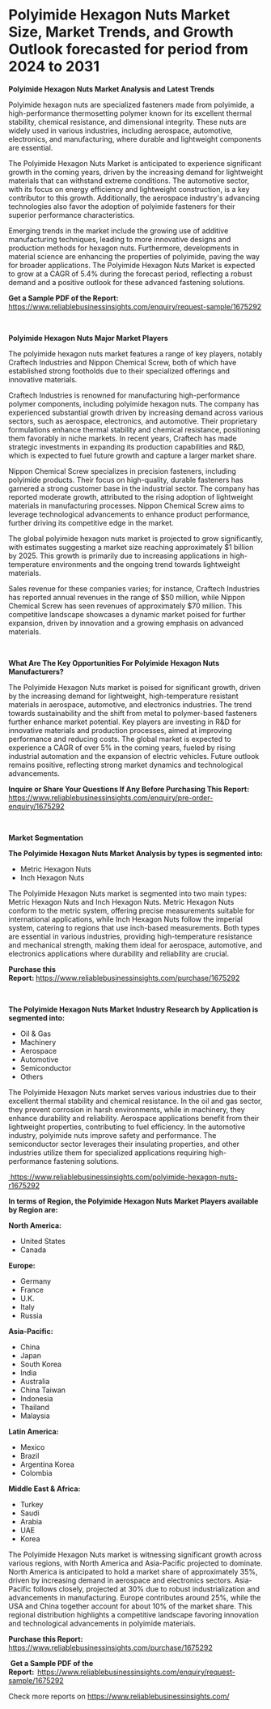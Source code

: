 <p><h1>Polyimide Hexagon Nuts Market Size, Market Trends, and Growth Outlook forecasted for period from 2024 to 2031</h1></p><p><strong>Polyimide Hexagon Nuts Market Analysis and Latest Trends</strong></p>
<p><p>Polyimide hexagon nuts are specialized fasteners made from polyimide, a high-performance thermosetting polymer known for its excellent thermal stability, chemical resistance, and dimensional integrity. These nuts are widely used in various industries, including aerospace, automotive, electronics, and manufacturing, where durable and lightweight components are essential.</p><p>The Polyimide Hexagon Nuts Market is anticipated to experience significant growth in the coming years, driven by the increasing demand for lightweight materials that can withstand extreme conditions. The automotive sector, with its focus on energy efficiency and lightweight construction, is a key contributor to this growth. Additionally, the aerospace industry's advancing technologies also favor the adoption of polyimide fasteners for their superior performance characteristics.</p><p>Emerging trends in the market include the growing use of additive manufacturing techniques, leading to more innovative designs and production methods for hexagon nuts. Furthermore, developments in material science are enhancing the properties of polyimide, paving the way for broader applications. The Polyimide Hexagon Nuts Market is expected to grow at a CAGR of 5.4% during the forecast period, reflecting a robust demand and a positive outlook for these advanced fastening solutions.</p></p>
<p><strong>Get a Sample PDF of the Report:&nbsp;</strong> <a href="https://www.reliablebusinessinsights.com/enquiry/request-sample/1675292?utm_campaign=101&utm_medium=2&utm_source=Github&utm_content=ia&utm_term=28122024&utm_id=polyimide-hexagon-nuts">https://www.reliablebusinessinsights.com/enquiry/request-sample/1675292</a></p>
<p>&nbsp;</p>
<p><strong>Polyimide Hexagon Nuts Major Market Players</strong></p>
<p><p>The polyimide hexagon nuts market features a range of key players, notably Craftech Industries and Nippon Chemical Screw, both of which have established strong footholds due to their specialized offerings and innovative materials.</p><p>Craftech Industries is renowned for manufacturing high-performance polymer components, including polyimide hexagon nuts. The company has experienced substantial growth driven by increasing demand across various sectors, such as aerospace, electronics, and automotive. Their proprietary formulations enhance thermal stability and chemical resistance, positioning them favorably in niche markets. In recent years, Craftech has made strategic investments in expanding its production capabilities and R&D, which is expected to fuel future growth and capture a larger market share.</p><p>Nippon Chemical Screw specializes in precision fasteners, including polyimide products. Their focus on high-quality, durable fasteners has garnered a strong customer base in the industrial sector. The company has reported moderate growth, attributed to the rising adoption of lightweight materials in manufacturing processes. Nippon Chemical Screw aims to leverage technological advancements to enhance product performance, further driving its competitive edge in the market. </p><p>The global polyimide hexagon nuts market is projected to grow significantly, with estimates suggesting a market size reaching approximately $1 billion by 2025. This growth is primarily due to increasing applications in high-temperature environments and the ongoing trend towards lightweight materials.</p><p>Sales revenue for these companies varies; for instance, Craftech Industries has reported annual revenues in the range of $50 million, while Nippon Chemical Screw has seen revenues of approximately $70 million. This competitive landscape showcases a dynamic market poised for further expansion, driven by innovation and a growing emphasis on advanced materials.</p></p>
<p>&nbsp;</p>
<p><strong>What Are The Key Opportunities For Polyimide Hexagon Nuts Manufacturers?</strong></p>
<p><p>The Polyimide Hexagon Nuts market is poised for significant growth, driven by the increasing demand for lightweight, high-temperature resistant materials in aerospace, automotive, and electronics industries. The trend towards sustainability and the shift from metal to polymer-based fasteners further enhance market potential. Key players are investing in R&D for innovative materials and production processes, aimed at improving performance and reducing costs. The global market is expected to experience a CAGR of over 5% in the coming years, fueled by rising industrial automation and the expansion of electric vehicles. Future outlook remains positive, reflecting strong market dynamics and technological advancements.</p></p>
<p><strong>Inquire or Share Your Questions If Any Before Purchasing This Report:</strong> <a href="https://www.reliablebusinessinsights.com/enquiry/pre-order-enquiry/1675292?utm_campaign=101&utm_medium=2&utm_source=Github&utm_content=ia&utm_term=28122024&utm_id=polyimide-hexagon-nuts">https://www.reliablebusinessinsights.com/enquiry/pre-order-enquiry/1675292</a></p>
<p>&nbsp;</p>
<p><strong>Market Segmentation</strong></p>
<p><strong>The Polyimide Hexagon Nuts Market Analysis by types is segmented into:</strong></p>
<p><ul><li>Metric Hexagon Nuts</li><li>Inch Hexagon Nuts</li></ul></p>
<p><p>The Polyimide Hexagon Nuts market is segmented into two main types: Metric Hexagon Nuts and Inch Hexagon Nuts. Metric Hexagon Nuts conform to the metric system, offering precise measurements suitable for international applications, while Inch Hexagon Nuts follow the imperial system, catering to regions that use inch-based measurements. Both types are essential in various industries, providing high-temperature resistance and mechanical strength, making them ideal for aerospace, automotive, and electronics applications where durability and reliability are crucial.</p></p>
<p><strong>Purchase this Report:&nbsp;</strong><a href="https://www.reliablebusinessinsights.com/purchase/1675292?utm_campaign=101&utm_medium=2&utm_source=Github&utm_content=ia&utm_term=28122024&utm_id=polyimide-hexagon-nuts">https://www.reliablebusinessinsights.com/purchase/1675292</a></p>
<p>&nbsp;</p>
<p><strong>The Polyimide Hexagon Nuts Market Industry Research by Application is segmented into:</strong></p>
<p><ul><li>Oil & Gas</li><li>Machinery</li><li>Aerospace</li><li>Automotive</li><li>Semiconductor</li><li>Others</li></ul></p>
<p><p>The Polyimide Hexagon Nuts market serves various industries due to their excellent thermal stability and chemical resistance. In the oil and gas sector, they prevent corrosion in harsh environments, while in machinery, they enhance durability and reliability. Aerospace applications benefit from their lightweight properties, contributing to fuel efficiency. In the automotive industry, polyimide nuts improve safety and performance. The semiconductor sector leverages their insulating properties, and other industries utilize them for specialized applications requiring high-performance fastening solutions.</p></p>
<p><a href="https://www.reliablebusinessinsights.com/polyimide-hexagon-nuts-r1675292?utm_campaign=101&utm_medium=2&utm_source=Github&utm_content=ia&utm_term=28122024&utm_id=polyimide-hexagon-nuts">&nbsp;https://www.reliablebusinessinsights.com/polyimide-hexagon-nuts-r1675292</a></p>
<p><strong>In terms of Region, the Polyimide Hexagon Nuts Market Players available by Region are:</strong></p>
<p>
    <p> <strong> North America: </strong>
        <ul>
            <li>United States</li>
            <li>Canada</li>
        </ul>
        </p> 
    <p> <strong> Europe: </strong>
        <ul>
            <li>Germany</li>
            <li>France</li>
            <li>U.K.</li>
            <li>Italy</li>
            <li>Russia</li>
        </ul>
        </p> 
    <p> <strong> Asia-Pacific: </strong>
        <ul>
            <li>China</li>
            <li>Japan</li>
            <li>South Korea</li>
            <li>India</li>
            <li>Australia</li>
            <li>China Taiwan</li>
            <li>Indonesia</li>
            <li>Thailand</li>
            <li>Malaysia</li>
        </ul>
        </p> 
    <p> <strong> Latin America: </strong>
        <ul>
            <li>Mexico</li>
            <li>Brazil</li>
            <li>Argentina Korea</li>
            <li>Colombia</li>
        </ul>
        </p> 
    <p> <strong> Middle East & Africa: </strong>
        <ul>
            <li>Turkey</li>
            <li>Saudi</li>
            <li>Arabia</li>
            <li>UAE</li>
            <li>Korea</li>
        </ul>
    </p>
    </p>
<p><p>The Polyimide Hexagon Nuts market is witnessing significant growth across various regions, with North America and Asia-Pacific projected to dominate. North America is anticipated to hold a market share of approximately 35%, driven by increasing demand in aerospace and electronics sectors. Asia-Pacific follows closely, projected at 30% due to robust industrialization and advancements in manufacturing. Europe contributes around 25%, while the USA and China together account for about 10% of the market share. This regional distribution highlights a competitive landscape favoring innovation and technological advancements in polyimide materials.</p></p>
<p><strong>Purchase this Report: </strong><a href="https://www.reliablebusinessinsights.com/purchase/1675292?utm_campaign=101&utm_medium=2&utm_source=Github&utm_content=ia&utm_term=28122024&utm_id=polyimide-hexagon-nuts">https://www.reliablebusinessinsights.com/purchase/1675292</a></p>
<p>&nbsp;<strong>Get a Sample PDF of the Report:&nbsp;&nbsp;</strong><a href="https://www.reliablebusinessinsights.com/enquiry/request-sample/1675292?utm_campaign=101&utm_medium=2&utm_source=Github&utm_content=ia&utm_term=28122024&utm_id=polyimide-hexagon-nuts">https://www.reliablebusinessinsights.com/enquiry/request-sample/1675292</a></p>
<p><strong></strong></p>
<p>Check more reports on <a href="https://www.reliablebusinessinsights.com/?utm_campaign=101&utm_medium=2&utm_source=Github&utm_content=ia&utm_term=28122024&utm_id=polyimide-hexagon-nuts">https://www.reliablebusinessinsights.com/</a></p>